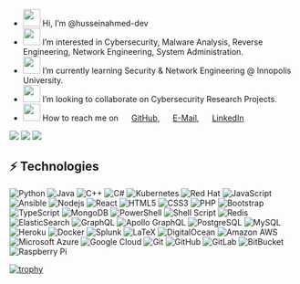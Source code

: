 


- <a href="https://github.com/husseinahmed-dev"><img src="https://cdn-icons-png.flaticon.com/512/2716/2716612.png" width="30" height="30"></a> Hi, I’m @husseinahmed-dev
- <a href="https://github.com/husseinahmed-dev"><img src="https://cdn-icons-png.flaticon.com/512/4736/4736169.png" width="30" height="30"></a> I’m interested in Cybersecurity, Malware Analysis, Reverse Engineering, Network Engineering, System Administration.
- <a href="https://github.com/husseinahmed-dev"><img src="https://cdn-icons-png.flaticon.com/512/1344/1344761.png" width="30" height="30"></a> I’m currently learning Security & Network Engineering @ Innopolis University.
- <a href="https://github.com/husseinahmed-dev"><img src="https://cdn-icons-png.flaticon.com/512/2642/2642257.png" width="30" height="30"></a> I’m looking to collaborate on Cybersecurity Research Projects.
- <a href="https://github.com/husseinahmed-dev"><img src="https://cdn-icons-png.flaticon.com/512/2343/2343694.png" width="30" height="30"></a> How to reach me on <a href="https://github.com/husseinahmed-dev"><img src="https://cdn-icons-png.flaticon.com/512/2504/2504911.png" width="15" height="15"></a> [GitHub](https://github.com/husseinahmed-dev), <a href="mailto:hussein.a.shahab@gmail.com"><img src="https://cdn-icons-png.flaticon.com/512/732/732200.png" width="15" height="15"></a> [E-Mail](mailto:hussein.a.shahab@gmail.com), <a href="https://linkedin/in/husseinshahab"><img src="https://cdn-icons-png.flaticon.com/512/3536/3536505.png" width="15" height="15"></a> [LinkedIn](https://linkedin.com/in/husseinshahab)
<!---
husseinahmed-dev/husseinahmed-dev is a ✨ special ✨ repository because its `README.md` (this file) appears on your GitHub profile.
You can click the Preview link to take a look at your changes.
--->
![](https://thumbs.gfycat.com/BoringGraveAmericanbobtail-max-1mb.gif)
<a href="https://www.youtube.com/watch?v=BdFPw9zKV6I"><img src="https://github.com/husseinahmed-dev/husseinahmed-dev.github.io/blob/master/ezgif.com-gif-maker.gif?raw=true"></a>
<a href="https://www.youtube.com/watch?v=BdFPw9zKV6I"><img src="https://github.com/husseinahmed-dev/husseinahmed-dev.github.io/blob/master/ezgif.com-gif-maker%20(4).gif?raw=true"></a>

<!-- <img src="https://res.cloudinary.com/practicaldev/image/fetch/s--TMBJ95Hi--/c_limit%2Cf_auto%2Cfl_progressive%2Cq_66%2Cw_880/https://raw.githubusercontent.com/0xd4d/dnSpy/master/images/debug-animated.gif"> -->

## ⚡ Technologies
![Python](https://img.shields.io/badge/-Python-black?style=flat-square&logo=Python)
![Java](https://img.shields.io/badge/-java-E34A86?style=flat-square&logo=java)
![C++](https://img.shields.io/badge/-C++-00599C?style=flat-square&logo=c)
![C#](https://img.shields.io/badge/c%23-%23239120.svg?style=flat-square&logo=c-sharp)
![Kubernetes](https://img.shields.io/badge/kubernetes-%23326ce5.svg?style=flat-square&logo=kubernetes&logoColor=white)
![Red Hat](https://img.shields.io/badge/Red%20Hat-EE0000?style=flat-square&logo=redhat&logoColor=white)
![JavaScript](https://img.shields.io/badge/-JavaScript-black?style=flat-square&logo=javascript)
![Ansible](https://img.shields.io/badge/ansible-%231A1918.svg?style=flat-square&logo=ansible&logoColor=white)
![Nodejs](https://img.shields.io/badge/-Nodejs-black?style=flat-square&logo=Node.js)
![React](https://img.shields.io/badge/-React-black?style=flat-square&logo=react)
![HTML5](https://img.shields.io/badge/-HTML5-E34F26?style=flat-square&logo=html5&logoColor=white)
![CSS3](https://img.shields.io/badge/-CSS3-1572B6?style=flat-square&logo=css3)
![PHP](https://img.shields.io/badge/php-%23777BB4.svg?style=flat-square&logo=php&logoColor=white)
![Bootstrap](https://img.shields.io/badge/-Bootstrap-563D7C?style=flat-square&logo=bootstrap)
![TypeScript](https://img.shields.io/badge/-TypeScript-007ACC?style=flat-square&logo=typescript&logoColor=white)
![MongoDB](https://img.shields.io/badge/-MongoDB-black?style=flat-square&logo=mongodb)
![PowerShell](https://img.shields.io/badge/PowerShell-%235391FE.svg?style=flat-square&logo=powershell&logoColor=white)
![Shell Script](https://img.shields.io/badge/shell_script-%23121011.svg?style=flat-square&logo=gnu-bash&logoColor=white)
![Redis](https://img.shields.io/badge/-Redis-black?style=flat-square&logo=Redis)
![ElasticSearch](https://img.shields.io/badge/-ElasticSearch-005571?style=flat-square&logo=elasticsearch)
![GraphQL](https://img.shields.io/badge/-GraphQL-E10098?style=flat-square&logo=graphql)
![Apollo GraphQL](https://img.shields.io/badge/-Apollo%20GraphQL-311C87?style=flat-square&logo=apollo-graphql)
![PostgreSQL](https://img.shields.io/badge/-PostgreSQL-336791?style=flat-square&logo=postgresql)
![MySQL](https://img.shields.io/badge/-MySQL-black?style=flat-square&logo=mysql)
![Heroku](https://img.shields.io/badge/-Heroku-430098?style=flat-square&logo=heroku)
![Docker](https://img.shields.io/badge/-Docker-black?style=flat-square&logo=docker)
![Splunk](https://img.shields.io/badge/splunk-%23000000.svg?style=flat-square&logo=splunk&logoColor=white)
![LaTeX](https://img.shields.io/badge/latex-%23008080.svg?style=flat-square&logo=latex&logoColor=white)
![DigitalOcean](https://img.shields.io/badge/-Digital%20Ocean-darkblue?style=flat-square&logo=digitalocean)
![Amazon AWS](https://img.shields.io/badge/Amazon%20AWS-232F3E?style=flat-square&logo=amazon-aws)
![Microsoft Azure](https://img.shields.io/badge/Microsoft%20Azure-232F7E?style=flat-square&logo=microsoft-azure)
![Google Cloud](https://img.shields.io/badge/Google%20Cloud-black?style=flat-square&logo=google-cloud)
![Git](https://img.shields.io/badge/-Git-black?style=flat-square&logo=git)
![GitHub](https://img.shields.io/badge/-GitHub-181717?style=flat-square&logo=github)
![GitLab](https://img.shields.io/badge/-GitLab-FCA121?style=flat-square&logo=gitlab)
![BitBucket](https://img.shields.io/badge/-BitBucket-darkblue?style=flat-square&logo=bitbucket)
![Raspberry Pi](https://img.shields.io/badge/-Raspberry%20Pi-C51A4A?style=flat-square&logo=Raspberry-Pi)

[![trophy](https://github-profile-trophy.vercel.app/?username=husseinahmed-dev&theme=matrix)](https://github.com/ryo-ma/github-profile-trophy)
